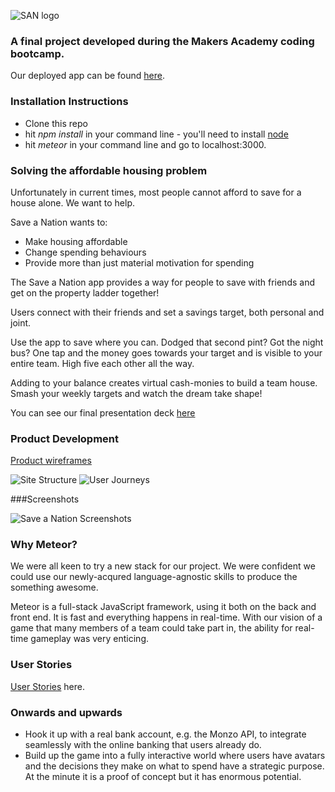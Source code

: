 ![SAN logo](http://i.imgur.com/MIhx1r3.png)

### A final project developed during the Makers Academy coding bootcamp.

Our deployed app can be found [here](http://saveanation.herokuapp.com]).

### Installation Instructions

- Clone this repo
- hit *npm install* in your command line - you'll need to install [node](https://nodejs.org/en/download/)
- hit *meteor* in your command line and go to localhost:3000.

### Solving the affordable housing problem

Unfortunately in current times, most people cannot afford to save for a house alone. We want to help.

Save a Nation wants to:
* Make housing affordable
* Change spending behaviours
* Provide more than just material motivation for spending

The Save a Nation app provides a way for people to save with friends and get on the property ladder together!

Users connect with their friends and set a savings target, both personal and joint.

Use the app to save where you can. Dodged that second pint? Got the night bus? One tap and the money goes towards your target and is visible to your entire team. High five each other all the way.

Adding to your balance creates virtual cash-monies to build a team house. Smash your weekly targets and watch the dream take shape!

You can see our final presentation deck [here](https://docs.google.com/presentation/d/1ZVtpoi-xec5hmihIYDvUKKlrFgpizgwN538iZzxoc9g/edit?usp=sharing)

### Product Development

[Product wireframes](https://www.draw.io/?state=%7B%22ids%22:%5B%220B2Jnx_hGC3G3Z3dYMWhTU0JZTGM%22%5D,%22action%22:%22open%22,%22userId%22:%22{userId}%22%7D#G0B2Jnx_hGC3G3Z3dYMWhTU0JZTGM)

![Site Structure](http://i66.tinypic.com/2vkys1k.png)
![User Journeys](http://i66.tinypic.com/23vcoyg.png)

###Screenshots

![Save a Nation Screenshots](http://i.imgur.com/CeYpPlm.png?1)

### Why Meteor?

We were all keen to try a new stack for our project. We were confident we could use our newly-acqured language-agnostic skills to produce the something awesome.

Meteor is a full-stack JavaScript framework, using it both on the back and front end. It is fast and everything happens in real-time. With our vision of a game that many members of a team could take part in, the ability for real-time gameplay was very enticing.

### User Stories

[User Stories](https://docs.google.com/spreadsheets/d/1qfRwxSRTrtMqK-Hjg0APWcYQBQk501w4OkABDakEQMY/edit#gid=0) here.

### Onwards and upwards

* Hook it up with a real bank account, e.g. the Monzo API, to integrate seamlessly with the online banking that users already do.
* Build up the game into a fully interactive world where users have avatars and the decisions they make on what to spend have a strategic purpose. At the minute it is a proof of concept but it has enormous potential.
